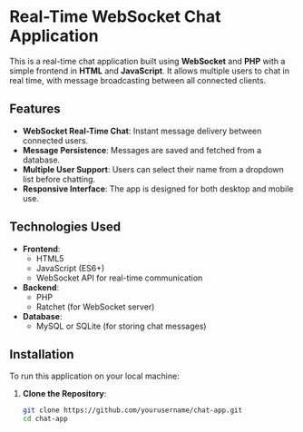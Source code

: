 # Real-Time WebSocket Chat Application

This is a real-time chat application built using **WebSocket** and **PHP** with a simple frontend in **HTML** and **JavaScript**. It allows multiple users to chat in real time, with message broadcasting between all connected clients.

## Features

- **WebSocket Real-Time Chat**: Instant message delivery between connected users.
- **Message Persistence**: Messages are saved and fetched from a database.
- **Multiple User Support**: Users can select their name from a dropdown list before chatting.
- **Responsive Interface**: The app is designed for both desktop and mobile use.
  
## Technologies Used

- **Frontend**:
  - HTML5
  - JavaScript (ES6+)
  - WebSocket API for real-time communication
- **Backend**:
  - PHP
  - Ratchet (for WebSocket server)
- **Database**:
  - MySQL or SQLite (for storing chat messages)

## Installation

To run this application on your local machine:

1. **Clone the Repository**:
   ```bash
   git clone https://github.com/yourusername/chat-app.git
   cd chat-app
